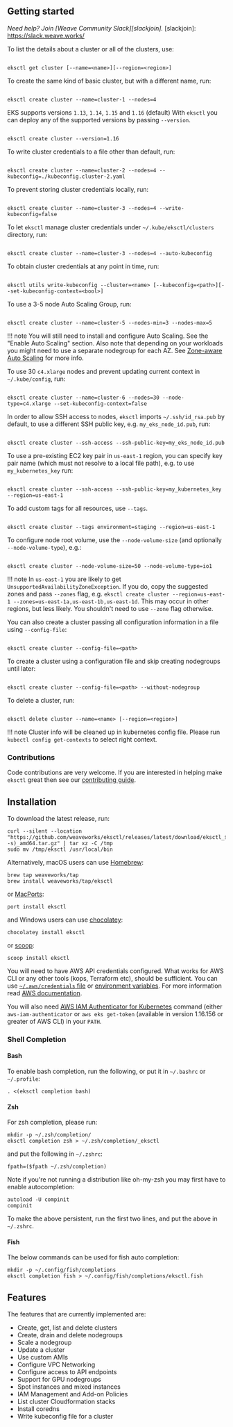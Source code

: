 ## Getting started

_Need help? Join [Weave Community Slack][slackjoin]._
[slackjoin]: https://slack.weave.works/

To list the details about a cluster or all of the clusters, use:

```

eksctl get cluster [--name=<name>][--region=<region>]

```

To create the same kind of basic cluster, but with a different name, run:

```

eksctl create cluster --name=cluster-1 --nodes=4

```

EKS supports versions `1.13`, `1.14`, `1.15` and `1.16` (default)
With `eksctl` you can deploy any of the supported versions by passing `--version`.

```

eksctl create cluster --version=1.16

```

To write cluster credentials to a file other than default, run:

```

eksctl create cluster --name=cluster-2 --nodes=4 --kubeconfig=./kubeconfig.cluster-2.yaml

```

To prevent storing cluster credentials locally, run:

```

eksctl create cluster --name=cluster-3 --nodes=4 --write-kubeconfig=false

```

To let `eksctl` manage cluster credentials under `~/.kube/eksctl/clusters` directory, run:

```

eksctl create cluster --name=cluster-3 --nodes=4 --auto-kubeconfig

```

To obtain cluster credentials at any point in time, run:

```

eksctl utils write-kubeconfig --cluster=<name> [--kubeconfig=<path>][--set-kubeconfig-context=<bool>]

```

To use a 3-5 node Auto Scaling Group, run:

```

eksctl create cluster --name=cluster-5 --nodes-min=3 --nodes-max=5

```

!!! note
    You will still need to install and configure Auto Scaling. See the "Enable Auto Scaling" section. Also
    note that depending on your workloads you might need to use a separate nodegroup for each AZ. See [Zone-aware
    Auto Scaling](/usage/autoscaling/) for more info.

To use 30 `c4.xlarge` nodes and prevent updating current context in `~/.kube/config`, run:

```

eksctl create cluster --name=cluster-6 --nodes=30 --node-type=c4.xlarge --set-kubeconfig-context=false

```

In order to allow SSH access to nodes, `eksctl` imports `~/.ssh/id_rsa.pub` by default, to use a different SSH public key, e.g. `my_eks_node_id.pub`, run:

```

eksctl create cluster --ssh-access --ssh-public-key=my_eks_node_id.pub

```

To use a pre-existing EC2 key pair in `us-east-1` region, you can specify key pair name (which must not resolve to a local file path), e.g. to use `my_kubernetes_key` run:

```

eksctl create cluster --ssh-access --ssh-public-key=my_kubernetes_key --region=us-east-1

```

To add custom tags for all resources, use `--tags`.

```

eksctl create cluster --tags environment=staging --region=us-east-1

```

To configure node root volume, use the `--node-volume-size` (and optionally `--node-volume-type`), e.g.:

```

eksctl create cluster --node-volume-size=50 --node-volume-type=io1

```

!!! note
    In `us-east-1` you are likely to get `UnsupportedAvailabilityZoneException`. If you do, copy the suggested zones and pass `--zones` flag, e.g. `eksctl create cluster --region=us-east-1 --zones=us-east-1a,us-east-1b,us-east-1d`. This may occur in other regions, but less likely. You shouldn't need to use `--zone` flag otherwise.

You can also create a cluster passing all configuration information in a file
using `--config-file`:

```

eksctl create cluster --config-file=<path>

```

To create a cluster using a configuration file and skip creating
nodegroups until later:

```

eksctl create cluster --config-file=<path> --without-nodegroup

```

To delete a cluster, run:

```

eksctl delete cluster --name=<name> [--region=<region>]

```

!!! note
    Cluster info will be cleaned up in kubernetes config file. Please run `kubectl config get-contexts` to select right context.

### Contributions

Code contributions are very welcome. If you are interested in helping make `eksctl` great then see our [contributing guide](https://github.com/weaveworks/eksctl/blob/master/CONTRIBUTING.md).


## Installation

To download the latest release, run:

```
curl --silent --location "https://github.com/weaveworks/eksctl/releases/latest/download/eksctl_$(uname -s)_amd64.tar.gz" | tar xz -C /tmp
sudo mv /tmp/eksctl /usr/local/bin
```

Alternatively, macOS users can use [Homebrew](https://brew.sh):

```
brew tap weaveworks/tap
brew install weaveworks/tap/eksctl
```

or [MacPorts](https://www.macports.org):

```
port install eksctl
```

and Windows users can use [chocolatey](https://chocolatey.org):

```
chocolatey install eksctl
```

or [scoop](https://scoop.sh):

```
scoop install eksctl
```

You will need to have AWS API credentials configured. What works for AWS CLI or any other tools (kops, Terraform etc), should be sufficient. You can use [`~/.aws/credentials` file][awsconfig]
or [environment variables][awsenv]. For more information read [AWS documentation](https://docs.aws.amazon.com/cli/latest/userguide/cli-environment.html).

[awsenv]: https://docs.aws.amazon.com/cli/latest/userguide/cli-environment.html
[awsconfig]: https://docs.aws.amazon.com/cli/latest/userguide/cli-config-files.html

You will also need [AWS IAM Authenticator for Kubernetes](https://github.com/kubernetes-sigs/aws-iam-authenticator) command (either `aws-iam-authenticator` or `aws eks get-token` (available in version 1.16.156 or greater of AWS CLI) in your `PATH`.

### Shell Completion

#### Bash
To enable bash completion, run the following, or put it in `~/.bashrc` or `~/.profile`:

```
. <(eksctl completion bash)
```

#### Zsh
For zsh completion, please run:

```
mkdir -p ~/.zsh/completion/
eksctl completion zsh > ~/.zsh/completion/_eksctl
```

and put the following in `~/.zshrc`:

```
fpath=($fpath ~/.zsh/completion)
```

Note if you're not running a distribution like oh-my-zsh you may first have to enable autocompletion:

```
autoload -U compinit
compinit
```

To make the above persistent, run the first two lines, and put the above in `~/.zshrc`.

#### Fish
The below commands can be used for fish auto completion:

```
mkdir -p ~/.config/fish/completions
eksctl completion fish > ~/.config/fish/completions/eksctl.fish
```

## Features

The features that are currently implemented are:

- Create, get, list and delete clusters
- Create, drain and delete nodegroups
- Scale a nodegroup
- Update a cluster
- Use custom AMIs
- Configure VPC Networking
- Configure access to API endpoints
- Support for GPU nodegroups
- Spot instances and mixed instances
- IAM Management and Add-on Policies
- List cluster Cloudformation stacks
- Install coredns
- Write kubeconfig file for a cluster
